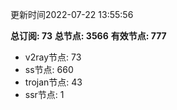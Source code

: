 更新时间2022-07-22 13:55:56

**总订阅: 73**
**总节点: 3566**
**有效节点: 777**
- v2ray节点: 73
- ss节点: 660
- trojan节点: 43
- ssr节点: 1
